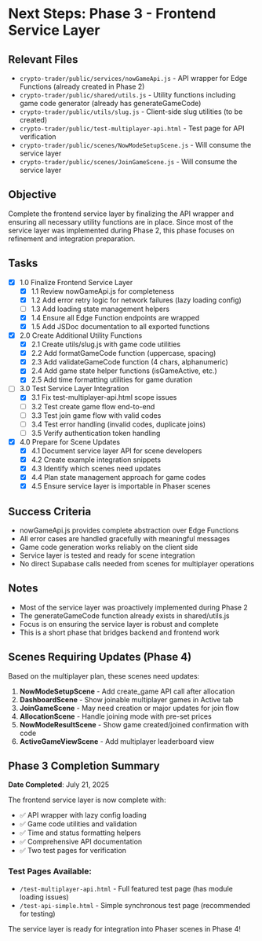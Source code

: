# Next Steps: Phase 3 - Frontend Service Layer

## Relevant Files

- `crypto-trader/public/services/nowGameApi.js` - API wrapper for Edge Functions (already created in Phase 2)
- `crypto-trader/public/shared/utils.js` - Utility functions including game code generator (already has generateGameCode)
- `crypto-trader/public/utils/slug.js` - Client-side slug utilities (to be created)
- `crypto-trader/public/test-multiplayer-api.html` - Test page for API verification
- `crypto-trader/public/scenes/NowModeSetupScene.js` - Will consume the service layer
- `crypto-trader/public/scenes/JoinGameScene.js` - Will consume the service layer

## Objective

Complete the frontend service layer by finalizing the API wrapper and ensuring all necessary utility functions are in place. Since most of the service layer was implemented during Phase 2, this phase focuses on refinement and integration preparation.

## Tasks

- [x] 1.0 Finalize Frontend Service Layer
  - [x] 1.1 Review nowGameApi.js for completeness
  - [x] 1.2 Add error retry logic for network failures (lazy loading config)
  - [ ] 1.3 Add loading state management helpers
  - [x] 1.4 Ensure all Edge Function endpoints are wrapped
  - [x] 1.5 Add JSDoc documentation to all exported functions

- [x] 2.0 Create Additional Utility Functions
  - [x] 2.1 Create utils/slug.js with game code utilities
  - [x] 2.2 Add formatGameCode function (uppercase, spacing)
  - [x] 2.3 Add validateGameCode function (4 chars, alphanumeric)
  - [x] 2.4 Add game state helper functions (isGameActive, etc.)
  - [x] 2.5 Add time formatting utilities for game duration

- [ ] 3.0 Test Service Layer Integration
  - [x] 3.1 Fix test-multiplayer-api.html scope issues
  - [ ] 3.2 Test create game flow end-to-end
  - [ ] 3.3 Test join game flow with valid codes
  - [ ] 3.4 Test error handling (invalid codes, duplicate joins)
  - [ ] 3.5 Verify authentication token handling

- [x] 4.0 Prepare for Scene Updates
  - [x] 4.1 Document service layer API for scene developers
  - [x] 4.2 Create example integration snippets
  - [x] 4.3 Identify which scenes need updates
  - [x] 4.4 Plan state management approach for game codes
  - [x] 4.5 Ensure service layer is importable in Phaser scenes

## Success Criteria

- nowGameApi.js provides complete abstraction over Edge Functions
- All error cases are handled gracefully with meaningful messages
- Game code generation works reliably on the client side
- Service layer is tested and ready for scene integration
- No direct Supabase calls needed from scenes for multiplayer operations

## Notes

- Most of the service layer was proactively implemented during Phase 2
- The generateGameCode function already exists in shared/utils.js
- Focus is on ensuring the service layer is robust and complete
- This is a short phase that bridges backend and frontend work

## Scenes Requiring Updates (Phase 4)

Based on the multiplayer plan, these scenes need updates:

1. **NowModeSetupScene** - Add create_game API call after allocation
2. **DashboardScene** - Show joinable multiplayer games in Active tab
3. **JoinGameScene** - May need creation or major updates for join flow
4. **AllocationScene** - Handle joining mode with pre-set prices
5. **NowModeResultScene** - Show game created/joined confirmation with code
6. **ActiveGameViewScene** - Add multiplayer leaderboard view

## Phase 3 Completion Summary

**Date Completed**: July 21, 2025

The frontend service layer is now complete with:
- ✅ API wrapper with lazy config loading
- ✅ Game code utilities and validation
- ✅ Time and status formatting helpers
- ✅ Comprehensive API documentation
- ✅ Two test pages for verification

### Test Pages Available:
- `/test-multiplayer-api.html` - Full featured test page (has module loading issues)
- `/test-api-simple.html` - Simple synchronous test page (recommended for testing)

The service layer is ready for integration into Phaser scenes in Phase 4! 